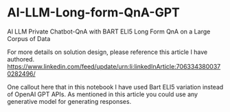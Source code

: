 # AI-LLM-Long-form-QnA-GPT
AI LLM Private Chatbot-QnA with BART ELI5 Long Form QnA on a Large Corpus of Data

For more details on solution design, please reference this article I have authored.
https://www.linkedin.com/feed/update/urn:li:linkedInArticle:7063343800370282496/

One callout here that in this notebook I have used Bart ELI5 variation instead of OpenAI GPT APIs. As mentioned in this article you could use any generative model for generating responses.
